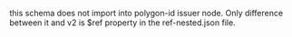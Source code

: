 this schema does not import into polygon-id issuer node. Only difference between it and v2 is $ref property in the ref-nested.json file.
